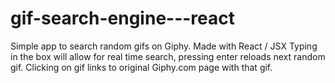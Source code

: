 # gif-search-engine---react
Simple app to search random gifs on Giphy. Made with React / JSX
Typing in the box will allow for real time search, pressing enter reloads next random gif.
Clicking on gif links to original Giphy.com page with that gif.
